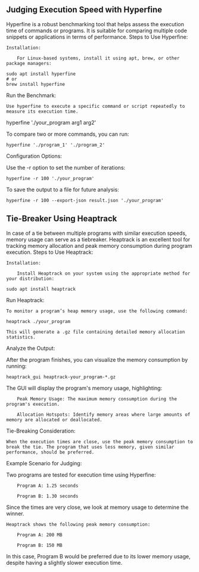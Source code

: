 ## Judging Execution Speed with Hyperfine

Hyperfine is a robust benchmarking tool that helps assess the execution time of commands or programs. It is suitable for comparing multiple code snippets or applications in terms of performance.
Steps to Use Hyperfine:

    Installation:

        For Linux-based systems, install it using apt, brew, or other package managers:

    sudo apt install hyperfine
    # or
    brew install hyperfine

Run the Benchmark:

    Use hyperfine to execute a specific command or script repeatedly to measure its execution time.

hyperfine './your_program arg1 arg2'

To compare two or more commands, you can run:

    hyperfine './program_1' './program_2'

Configuration Options:

Use the -r option to set the number of iterations:

    hyperfine -r 100 './your_program'

To save the output to a file for future analysis:

    hyperfine -r 100 --export-json result.json './your_program'

## Tie-Breaker Using Heaptrack

In case of a tie between multiple programs with similar execution speeds, memory usage can serve as a tiebreaker. Heaptrack is an excellent tool for tracking memory allocation and peak memory consumption during program execution.
Steps to Use Heaptrack:

    Installation:

        Install Heaptrack on your system using the appropriate method for your distribution:

    sudo apt install heaptrack

Run Heaptrack:

    To monitor a program’s heap memory usage, use the following command:

    heaptrack ./your_program

    This will generate a .gz file containing detailed memory allocation statistics.

Analyze the Output:

After the program finishes, you can visualize the memory consumption by running:

    heaptrack_gui heaptrack-your_program-*.gz

The GUI will display the program's memory usage, highlighting:

        Peak Memory Usage: The maximum memory consumption during the program's execution.

        Allocation Hotspots: Identify memory areas where large amounts of memory are allocated or deallocated.

Tie-Breaking Consideration:

    When the execution times are close, use the peak memory consumption to break the tie. The program that uses less memory, given similar performance, should be preferred.


Example Scenario for Judging:

Two programs are tested for execution time using Hyperfine:

        Program A: 1.25 seconds

        Program B: 1.30 seconds

Since the times are very close, we look at memory usage to determine the winner.

    Heaptrack shows the following peak memory consumption:

        Program A: 200 MB

        Program B: 150 MB

In this case, Program B would be preferred due to its lower memory usage, despite having a slightly slower execution time.

